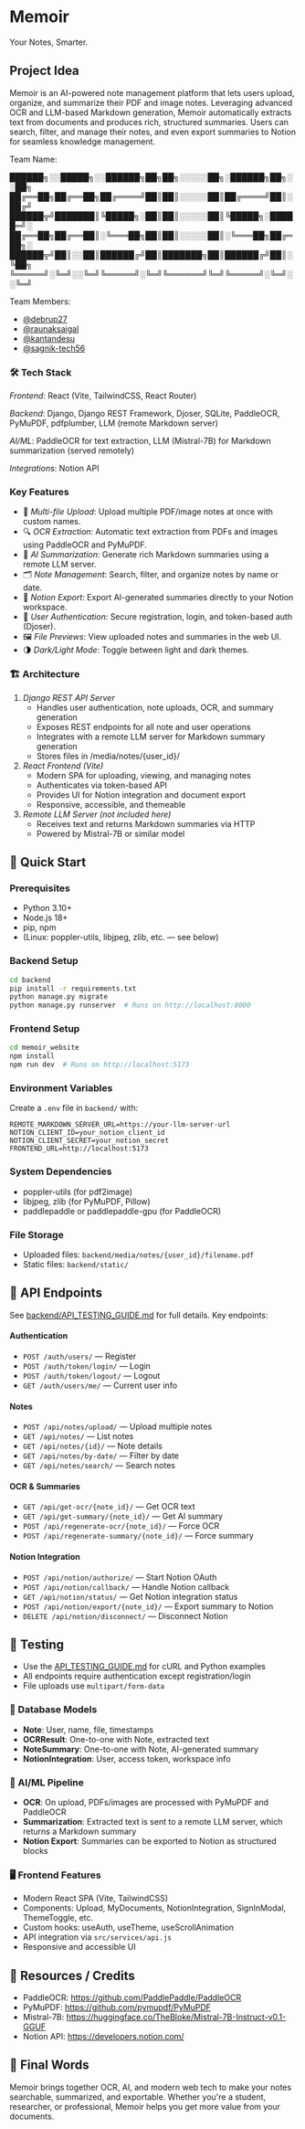 # Memoir
Your Notes, Smarter.

## Project Idea
Memoir is an AI-powered note management platform that lets users upload, organize, and summarize their PDF and image notes. Leveraging advanced OCR and LLM-based Markdown generation, Memoir automatically extracts text from documents and produces rich, structured summaries. Users can search, filter, and manage their notes, and even export summaries to Notion for seamless knowledge management.

Team Name:

██████╗░░█████╗░░██████╗██╗██╗░░░░░██╗░██████╗██╗░░██╗
██╔══██╗██╔══██╗██╔════╝██║██║░░░░░██║██╔════╝██║░██╔╝
██████╦╝███████║╚█████╗░██║██║░░░░░██║╚█████╗░█████═╝░
██╔══██╗██╔══██║░╚═══██╗██║██║░░░░░██║░╚═══██╗██╔═██╗░
██████╦╝██║░░██║██████╔╝██║███████╗██║██████╔╝██║░╚██╗
╚═════╝░╚═╝░░╚═╝╚═════╝░╚═╝╚══════╝╚═╝╚═════╝░╚═╝░░╚═╝

Team Members:
- [@debrup27](https://github.com/debrup27)
- [@raunaksaigal](https://github.com/raunaksaigal)
- [@kantandesu](https://github.com/kantandesu)
- [@sagnik-tech56](https://github.com/sagnik-tech56)


### 🛠️ Tech Stack
*Frontend*: React (Vite, TailwindCSS, React Router)

*Backend*: Django, Django REST Framework, Djoser, SQLite, PaddleOCR, PyMuPDF, pdfplumber, LLM (remote Markdown server)

*AI/ML*: PaddleOCR for text extraction, LLM (Mistral-7B) for Markdown summarization (served remotely)

*Integrations*: Notion API


### Key Features
- 📄 *Multi-file Upload*: Upload multiple PDF/image notes at once with custom names.
- 🔍 *OCR Extraction*: Automatic text extraction from PDFs and images using PaddleOCR and PyMuPDF.
- 🧠 *AI Summarization*: Generate rich Markdown summaries using a remote LLM server.
- 🗂️ *Note Management*: Search, filter, and organize notes by name or date.
- 🔗 *Notion Export*: Export AI-generated summaries directly to your Notion workspace.
- 👤 *User Authentication*: Secure registration, login, and token-based auth (Djoser).
- 🖼️ *File Previews*: View uploaded notes and summaries in the web UI.
- 🌗 *Dark/Light Mode*: Toggle between light and dark themes.

### 🏗️ Architecture
1. *Django REST API Server*
   - Handles user authentication, note uploads, OCR, and summary generation
   - Exposes REST endpoints for all note and user operations
   - Integrates with a remote LLM server for Markdown summary generation
   - Stores files in /media/notes/{user_id}/
2. *React Frontend (Vite)*
   - Modern SPA for uploading, viewing, and managing notes
   - Authenticates via token-based API
   - Provides UI for Notion integration and document export
   - Responsive, accessible, and themeable
3. *Remote LLM Server (not included here)*
   - Receives text and returns Markdown summaries via HTTP
   - Powered by Mistral-7B or similar model

## 🚀 Quick Start
### Prerequisites
- Python 3.10+
- Node.js 18+
- pip, npm
- (Linux: poppler-utils, libjpeg, zlib, etc. — see below)

### Backend Setup
```bash
cd backend
pip install -r requirements.txt
python manage.py migrate
python manage.py runserver  # Runs on http://localhost:8000
```

### Frontend Setup
```bash
cd memoir_website
npm install
npm run dev  # Runs on http://localhost:5173
```

### Environment Variables
Create a `.env` file in `backend/` with:
```
REMOTE_MARKDOWN_SERVER_URL=https://your-llm-server-url
NOTION_CLIENT_ID=your_notion_client_id
NOTION_CLIENT_SECRET=your_notion_secret
FRONTEND_URL=http://localhost:5173
```

### System Dependencies
- poppler-utils (for pdf2image)
- libjpeg, zlib (for PyMuPDF, Pillow)
- paddlepaddle or paddlepaddle-gpu (for PaddleOCR)

### File Storage
- Uploaded files: `backend/media/notes/{user_id}/filename.pdf`
- Static files: `backend/static/`

## 📡 API Endpoints
See [backend/API_TESTING_GUIDE.md](backend/API_TESTING_GUIDE.md) for full details. Key endpoints:

#### Authentication
- `POST /auth/users/` — Register
- `POST /auth/token/login/` — Login
- `POST /auth/token/logout/` — Logout
- `GET /auth/users/me/` — Current user info

#### Notes
- `POST /api/notes/upload/` — Upload multiple notes
- `GET /api/notes/` — List notes
- `GET /api/notes/{id}/` — Note details
- `GET /api/notes/by-date/` — Filter by date
- `GET /api/notes/search/` — Search notes

#### OCR & Summaries
- `GET /api/get-ocr/{note_id}/` — Get OCR text
- `GET /api/get-summary/{note_id}/` — Get AI summary
- `POST /api/regenerate-ocr/{note_id}/` — Force OCR
- `POST /api/regenerate-summary/{note_id}/` — Force summary

#### Notion Integration
- `POST /api/notion/authorize/` — Start Notion OAuth
- `POST /api/notion/callback/` — Handle Notion callback
- `GET /api/notion/status/` — Get Notion integration status
- `POST /api/notion/export/{note_id}/` — Export summary to Notion
- `DELETE /api/notion/disconnect/` — Disconnect Notion

## 🧪 Testing
- Use the [API_TESTING_GUIDE.md](backend/API_TESTING_GUIDE.md) for cURL and Python examples
- All endpoints require authentication except registration/login
- File uploads use `multipart/form-data`

### 💾 Database Models
- **Note**: User, name, file, timestamps
- **OCRResult**: One-to-one with Note, extracted text
- **NoteSummary**: One-to-one with Note, AI-generated summary
- **NotionIntegration**: User, access token, workspace info

### 🧠 AI/ML Pipeline
- **OCR**: On upload, PDFs/images are processed with PyMuPDF and PaddleOCR
- **Summarization**: Extracted text is sent to a remote LLM server, which returns a Markdown summary
- **Notion Export**: Summaries can be exported to Notion as structured blocks

### 🖥️ Frontend Features
- Modern React SPA (Vite, TailwindCSS)
- Components: Upload, MyDocuments, NotionIntegration, SignInModal, ThemeToggle, etc.
- Custom hooks: useAuth, useTheme, useScrollAnimation
- API integration via `src/services/api.js`
- Responsive and accessible UI

## 📎 Resources / Credits
- PaddleOCR: https://github.com/PaddlePaddle/PaddleOCR
- PyMuPDF: https://github.com/pymupdf/PyMuPDF
- Mistral-7B: https://huggingface.co/TheBloke/Mistral-7B-Instruct-v0.1-GGUF
- Notion API: https://developers.notion.com/

## 🏁 Final Words
Memoir brings together OCR, AI, and modern web tech to make your notes searchable, summarized, and exportable. Whether you're a student, researcher, or professional, Memoir helps you get more value from your documents.
